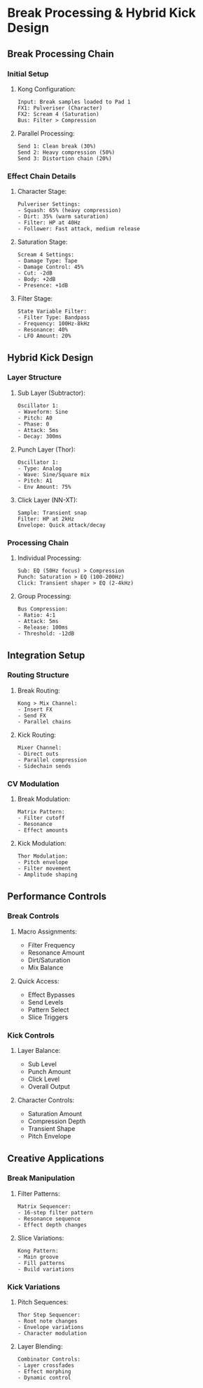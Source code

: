 # Break Processing & Hybrid Kick Design

## Break Processing Chain

### Initial Setup
1. Kong Configuration:
   ```
   Input: Break samples loaded to Pad 1
   FX1: Pulveriser (Character)
   FX2: Scream 4 (Saturation)
   Bus: Filter > Compression
   ```

2. Parallel Processing:
   ```
   Send 1: Clean break (30%)
   Send 2: Heavy compression (50%)
   Send 3: Distortion chain (20%)
   ```

### Effect Chain Details

1. Character Stage:
   ```
   Pulveriser Settings:
   - Squash: 65% (heavy compression)
   - Dirt: 35% (warm saturation)
   - Filter: HP at 40Hz
   - Follower: Fast attack, medium release
   ```

2. Saturation Stage:
   ```
   Scream 4 Settings:
   - Damage Type: Tape
   - Damage Control: 45%
   - Cut: -2dB
   - Body: +2dB
   - Presence: +1dB
   ```

3. Filter Stage:
   ```
   State Variable Filter:
   - Filter Type: Bandpass
   - Frequency: 100Hz-8kHz
   - Resonance: 40%
   - LFO Amount: 20%
   ```

## Hybrid Kick Design

### Layer Structure

1. Sub Layer (Subtractor):
   ```
   Oscillator 1:
   - Waveform: Sine
   - Pitch: A0
   - Phase: 0
   - Attack: 5ms
   - Decay: 300ms
   ```

2. Punch Layer (Thor):
   ```
   Oscillator 1:
   - Type: Analog
   - Wave: Sine/Square mix
   - Pitch: A1
   - Env Amount: 75%
   ```

3. Click Layer (NN-XT):
   ```
   Sample: Transient snap
   Filter: HP at 2kHz
   Envelope: Quick attack/decay
   ```

### Processing Chain

1. Individual Processing:
   ```
   Sub: EQ (50Hz focus) > Compression
   Punch: Saturation > EQ (100-200Hz)
   Click: Transient shaper > EQ (2-4kHz)
   ```

2. Group Processing:
   ```
   Bus Compression:
   - Ratio: 4:1
   - Attack: 5ms
   - Release: 100ms
   - Threshold: -12dB
   ```

## Integration Setup

### Routing Structure
1. Break Routing:
   ```
   Kong > Mix Channel:
   - Insert FX
   - Send FX
   - Parallel chains
   ```

2. Kick Routing:
   ```
   Mixer Channel:
   - Direct outs
   - Parallel compression
   - Sidechain sends
   ```

### CV Modulation

1. Break Modulation:
   ```
   Matrix Pattern:
   - Filter cutoff
   - Resonance
   - Effect amounts
   ```

2. Kick Modulation:
   ```
   Thor Modulation:
   - Pitch envelope
   - Filter movement
   - Amplitude shaping
   ```

## Performance Controls

### Break Controls
1. Macro Assignments:
   - Filter Frequency
   - Resonance Amount
   - Dirt/Saturation
   - Mix Balance

2. Quick Access:
   - Effect Bypasses
   - Send Levels
   - Pattern Select
   - Slice Triggers

### Kick Controls
1. Layer Balance:
   - Sub Level
   - Punch Amount
   - Click Level
   - Overall Output

2. Character Controls:
   - Saturation Amount
   - Compression Depth
   - Transient Shape
   - Pitch Envelope

## Creative Applications

### Break Manipulation
1. Filter Patterns:
   ```
   Matrix Sequencer:
   - 16-step filter pattern
   - Resonance sequence
   - Effect depth changes
   ```

2. Slice Variations:
   ```
   Kong Pattern:
   - Main groove
   - Fill patterns
   - Build variations
   ```

### Kick Variations
1. Pitch Sequences:
   ```
   Thor Step Sequencer:
   - Root note changes
   - Envelope variations
   - Character modulation
   ```

2. Layer Blending:
   ```
   Combinator Controls:
   - Layer crossfades
   - Effect morphing
   - Dynamic control
   ``` 